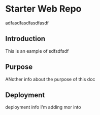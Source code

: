 # Starter Web Repo

adfasdfasdfasdfasdf

## Introduction

This is an eample of sdfsdfsdf

## Purpose

ANother info about the purpose of this doc

## Deployment

deployment info   I'm adding mor into

